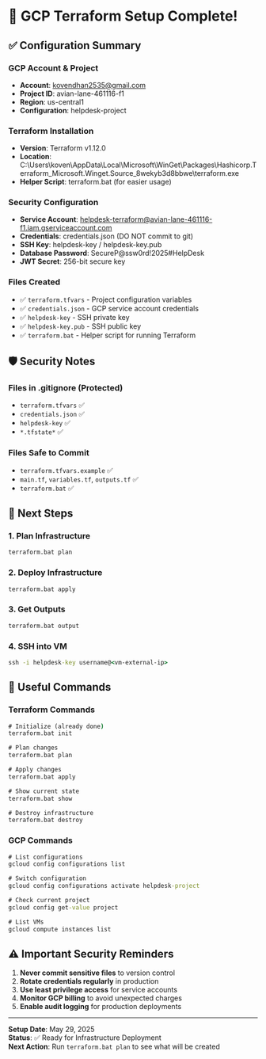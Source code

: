 # 🚀 GCP Terraform Setup Complete!

## ✅ Configuration Summary

### GCP Account & Project
- **Account**: kovendhan2535@gmail.com
- **Project ID**: avian-lane-461116-f1
- **Region**: us-central1
- **Configuration**: helpdesk-project

### Terraform Installation
- **Version**: Terraform v1.12.0
- **Location**: C:\Users\koven\AppData\Local\Microsoft\WinGet\Packages\Hashicorp.Terraform_Microsoft.Winget.Source_8wekyb3d8bbwe\terraform.exe
- **Helper Script**: terraform.bat (for easier usage)

### Security Configuration
- **Service Account**: helpdesk-terraform@avian-lane-461116-f1.iam.gserviceaccount.com
- **Credentials**: credentials.json (DO NOT commit to git)
- **SSH Key**: helpdesk-key / helpdesk-key.pub
- **Database Password**: SecureP@ssw0rd!2025#HelpDesk
- **JWT Secret**: 256-bit secure key

### Files Created
- ✅ `terraform.tfvars` - Project configuration variables
- ✅ `credentials.json` - GCP service account credentials
- ✅ `helpdesk-key` - SSH private key
- ✅ `helpdesk-key.pub` - SSH public key
- ✅ `terraform.bat` - Helper script for running Terraform

## 🛡️ Security Notes

### Files in .gitignore (Protected)
- `terraform.tfvars` ✅
- `credentials.json` ✅
- `helpdesk-key` ✅
- `*.tfstate*` ✅

### Files Safe to Commit
- `terraform.tfvars.example` ✅
- `main.tf`, `variables.tf`, `outputs.tf` ✅
- `terraform.bat` ✅

## 🚀 Next Steps

### 1. Plan Infrastructure
```cmd
terraform.bat plan
```

### 2. Deploy Infrastructure
```cmd
terraform.bat apply
```

### 3. Get Outputs
```cmd
terraform.bat output
```

### 4. SSH into VM
```cmd
ssh -i helpdesk-key username@<vm-external-ip>
```

## 🔧 Useful Commands

### Terraform Commands
```cmd
# Initialize (already done)
terraform.bat init

# Plan changes
terraform.bat plan

# Apply changes
terraform.bat apply

# Show current state
terraform.bat show

# Destroy infrastructure
terraform.bat destroy
```

### GCP Commands
```cmd
# List configurations
gcloud config configurations list

# Switch configuration
gcloud config configurations activate helpdesk-project

# Check current project
gcloud config get-value project

# List VMs
gcloud compute instances list
```

## ⚠️ Important Security Reminders

1. **Never commit sensitive files** to version control
2. **Rotate credentials regularly** in production
3. **Use least privilege access** for service accounts
4. **Monitor GCP billing** to avoid unexpected charges
5. **Enable audit logging** for production deployments

---
**Setup Date**: May 29, 2025  
**Status**: ✅ Ready for Infrastructure Deployment  
**Next Action**: Run `terraform.bat plan` to see what will be created
